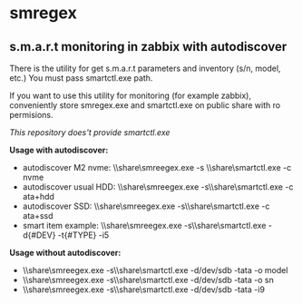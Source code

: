 # smregex
## s.m.a.r.t monitoring in zabbix with autodiscover
There is the utility for get s.m.a.r.t parameters and inventory (s/n, model, etc.) You must pass smartctl.exe path. 

If you want to use this utility for monitoring (for example zabbix), conveniently store smregex.exe and smartctl.exe on public share with ro permisions. 

_This repository does't provide smartctl.exe_


**Usage with autodiscover:**

* autodiscover M2 nvme: \\\\share\smreegex.exe -s \\\\share\smartctl.exe -c nvme
* autodiscover usual HDD: \\\\share\smreegex.exe -s\\\\share\smartctl.exe -c ata+hdd
* autodiscover SSD: \\\\share\smreegex.exe -s\\\\share\smartctl.exe -c ata+ssd
* smart item example: \\\\share\smreegex.exe -s\\\\share\smartctl.exe -d{#DEV} -t{#TYPE} -i5

**Usage without autodiscover:**
* \\\\share\smreegex.exe -s\\\\share\smartctl.exe -d/dev/sdb -tata -o model
* \\\\share\smreegex.exe -s\\\\share\smartctl.exe -d/dev/sdb -tata -o sn
* \\\\share\smreegex.exe -s\\\\share\smartctl.exe -d/dev/sdb -tata -i9



